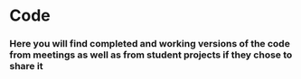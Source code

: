 <h1>Code</h1>
<h3>Here you will find completed and working versions of the code from meetings as well as from student projects if they chose to share it</h3>
